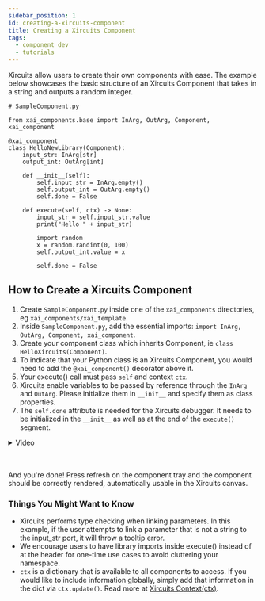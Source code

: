 ```yaml
---
sidebar_position: 1
id: creating-a-xircuits-component
title: Creating a Xircuits Component
tags:
  - component dev
  - tutorials
---
```


Xircuits allow users to create their own components with ease. The example below showcases the basic structure of an Xircuits Component that takes in a string and outputs a random integer.

```
# SampleComponent.py

from xai_components.base import InArg, OutArg, Component, xai_component

@xai_component
class HelloNewLibrary(Component):
    input_str: InArg[str]
    output_int: OutArg[int]

    def __init__(self):
        self.input_str = InArg.empty()
        self.output_int = OutArg.empty()
        self.done = False

    def execute(self, ctx) -> None:
        input_str = self.input_str.value
        print("Hello " + input_str)

        import random
        x = random.randint(0, 100)
        self.output_int.value = x

        self.done = False

```
## How to Create a Xircuits Component

1. Create `SampleComponent.py` inside one of the `xai_components` directories, eg `xai_components/xai_template`. 
2. Inside `SampleComponent.py`, add the essential imports: `import InArg, OutArg, Component, xai_component`.
3. Create your component class which inherits Component, ie `class HelloXircuits(Component)`.
4. To indicate that your Python class is an Xircuits Component, you would need to add the `@xai_component()` decorator above it.
6. Your execute() call must pass `self` and context `ctx`.
7. Xircuits enable variables to be passed by reference through the `InArg` and `OutArg`. Please initialize them in `__init__` and specify them as class properties.
8. The `self.done` attribute is needed for the Xircuits debugger. It needs to be initialized in the `__init__` as well as at the end of the `execute()` segment.

<details>
<summary>Video</summary>
  <p align="center">
  <img src="/img/docs/developer-guide/create-new-component.gif"></img></p>
</details><br></br>

And you're done! Press refresh on the component tray and the component should be correctly rendered, automatically usable in the Xircuits canvas.


### Things You Might Want to Know

- Xircuits performs type checking when linking parameters. In this example, if the user attempts to link a parameter that is not a string to the input_str port, it will throw a tooltip error.
- We encourage users to have library imports inside execute() instead of at the header for one-time use cases to avoid cluttering your namespace. 
- `ctx` is a dictionary that is available to all components to access. If you would like to include information globally, simply add that information in the dict via `ctx.update()`. Read more at [Xircuits Context(ctx)](main/technical-concepts/xircuits-context.md).